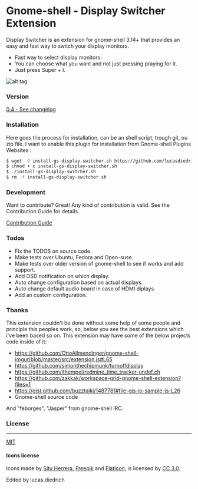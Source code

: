 # Gnome-shell - Display Switcher Extension

Display Switcher is an extension for gnome-shell 3.14+ that provides an easy and fast way to switch your display monitors.

  - Fast way to select display monitors.
  - You can choose what you want and not just pressing praying for it.
  - Just press Super + I.

![alt tag](https://github.com/lucasdiedrich/gnome-display-switcher/raw/master/demo.jpg)


### Version 

[0.4 - See changelog](https://github.com/lucasdiedrich/gnome-display-switcher/blob/master/CHANGELOG.md)

### Installation

Here goes the process for installation, can be an shell script, trough git, ou zip file. I want to enable this plugin for installation from Gnome-shell Plugins Websites :

```sh
$ wget -O install-gs-display-switcher.sh https://github.com/lucasdiedrich/gnome-display-switcher/blob/master/install-gs-display-switcher.sh 
$ chmod + x install-gs-display-switcher.sh 
$ ./install-gs-display-switcher.sh
$ rm -f install-gs-display-switcher.sh
```

### Development

Want to contribute? Great! Any kind of contribution is valid. See the Contribution Guide for details.

[Contribution Guide](https://github.com/lucasdiedrich/gnome-display-switcher/blob/master/CONTRIBUTING.md)

### Todos

 - Fix the TODOS on source code.
 - Make tests over Ubuntu, Fedora and Open-suse.
 - Make tests over older version of gnome-shell to see if works and add support.
 - Add OSD notification on which display.
 - Auto change configuration based on actual displays.
 - Auto change default audio board in case of HDMI diplays.
 - Add an custom configuration.

###	Thanks

This extension couldn't be done without some help of some people and principle this peoples work, so, below you see the best extensions which i've been based so on. This extension may have some of the below projects code inside of it:

 - https://github.com/OttoAllmendinger/gnome-shell-imgur/blob/master/src/extension.js#L65
 - https://github.com/simonthechipmunk/turnoffdisplay
 - https://github.com/ithempel/redmine_time_tracker-undef.ch
 - https://github.com/zakkak/workspace-grid-gnome-shell-extension?files=1
 - https://gist.github.com/buzztaiki/1487781#file-gjs-io-sample-js-L26
 - Gnome-shell source code

And "feborges", "Jasper" from gnome-shell IRC.


### License
 ----

[MIT](https://github.com/lucasdiedrich/gnome-display-switcher/blob/master/LICENSE)

#### Icons license

Icons made by [Situ Herrera](http://www.flaticon.com/authors/situ-herrera), [Freepik](http://www.freepik.com) and [Flaticon](http://www.flaticon.com), is licensed by [CC 3.0](http://creativecommons.org/licenses/by/3.0/). 

Edited by lucas.diedrich
